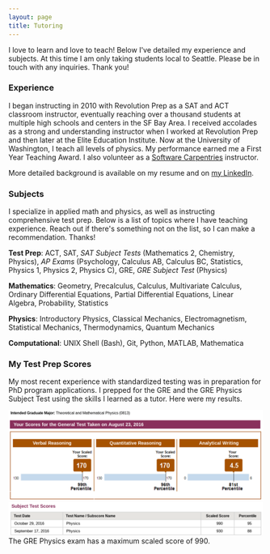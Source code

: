 ```yaml
---
layout: page
title: Tutoring
---
```


I love to learn and love to teach! Below I've detailed my experience and subjects. At this time I am only taking students local to Seattle. Please be in touch with any inquiries. Thank you!

### Experience

I began instructing in 2010 with Revolution Prep as a SAT and ACT classroom instructor, eventually reaching over a thousand students at multiple high schools and centers in the SF Bay Area. I received accolades as a strong and understanding instructor when I worked at Revolution Prep and then later at the Elite Education Institute. Now at the University of Washington, I teach all levels of physics. My performance earned me a First Year Teaching Award. I also volunteer as a <a href="https://carpentries.org/">Software Carpentries</a> instructor.

More detailed background is available on my resume and on <a href="https://www.linkedin.com/in/ssahba/">my LinkedIn</a>.


### Subjects

I specialize in applied math and physics, as well as instructing comprehensive test prep. Below is a list of topics where I have teaching experience. Reach out if there's something not on the list, so I can make a recommendation. Thanks!

**Test Prep**: ACT, SAT, *SAT Subject Tests* (Mathematics 2, Chemistry, Physics), *AP Exams* (Psychology, Calculus AB, Calculus BC, Statistics, Physics 1, Physics 2, Physics C), GRE, *GRE Subject Test* (Physics)

**Mathematics**: Geometry, Precalculus, Calculus, Multivariate Calculus, Ordinary Differential Equations, Partial Differential Equations, Linear Algebra, Probability, Statistics

**Physics**: Introductory Physics, Classical Mechanics, Electromagnetism, Statistical Mechanics, Thermodynamics, Quantum Mechanics

**Computational**: UNIX Shell (Bash), Git, Python, MATLAB, Mathematica


### My Test Prep Scores

<!-- <a href="./scores.html">My Test Prep Scores</a> -->

My most recent experience with standardized testing was in preparation for PhD program applications. I prepped for the GRE and the GRE Physics Subject Test using the skills I learned as a tutor. Here were my results.

<img src="GRE_scores.png" alt="GRE scores 170 Verbal 170 Quantatative 4.5 Essay">
<img src="GRE_physics_scores.png" alt="GRE Physics 990">
The GRE Physics exam has a maximum scaled score of 990. 
